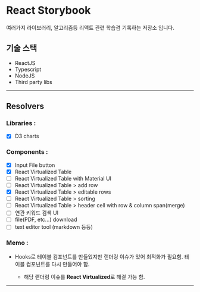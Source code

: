 # React Storybook

여러가지 라이브러리, 알고리즘등 리액트 관련 학습겸 기록하는 저장소 입니다.

## 기술 스택

- ReactJS
- Typescript
- NodeJS
- Third party libs

---

## Resolvers

### Libraries :

- [x] D3 charts

### Components :

- [x] Input File button
- [x] React Virtualized Table
- [ ] React Virtualized Table with Material UI
- [ ] React Virtualized Table > add row
- [x] React Virtualized Table > editable rows
- [ ] React Virtualized Table > sorting
- [ ] React Virtualized Table > header cell with row & column span(merge)
- [ ] 연관 키워드 검색 UI
- [ ] file(PDF, etc...) download
- [ ] text editor tool (markdown 등등)

### Memo :

- Hooks로 테이블 컴포넌트를 만들었지만 랜더링 이슈가 있어 최적화가 필요함.
  테이블 컴포넌트를 다시 만들어야 함.

  - 해당 랜더링 이슈를 <b>React Virtualized</b>로 해결 가능 함.

---
